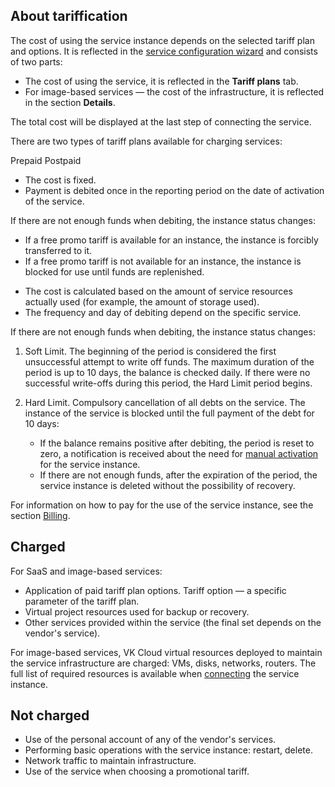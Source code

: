 ## About tariffication

The cost of using the service instance depends on the selected tariff plan and options. It is reflected in the [service configuration wizard](../service-management/pr-instance-add/) and consists of two parts:

- The cost of using the service, it is reflected in the **Tariff plans** tab.
- For image-based services — the cost of the infrastructure, it is reflected in the section **Details**.

The total cost will be displayed at the last step of connecting the service.

There are two types of tariff plans available for charging services:

<tabs>
<tablist>
<tab>Prepaid</tab>
<tab>Postpaid</tab>
</tablist>
<tabpanel>

- The cost is fixed.
- Payment is debited once in the reporting period on the date of activation of the service.

If there are not enough funds when debiting, the instance status changes:

- If a free promo tariff is available for an instance, the instance is forcibly transferred to it.
- If a free promo tariff is not available for an instance, the instance is blocked for use until funds are replenished.

</tabpanel>
<tabpanel>

- The cost is calculated based on the amount of service resources actually used (for example, the amount of storage used).
- The frequency and day of debiting depend on the specific service.

If there are not enough funds when debiting, the instance status changes:

1. Soft Limit. The beginning of the period is considered the first unsuccessful attempt to write off funds. The maximum duration of the period is up to 10 days, the balance is checked daily. If there were no successful write-offs during this period, the Hard Limit period begins.
1. Hard Limit. Compulsory cancellation of all debts on the service. The instance of the service is blocked until the full payment of the debt for 10 days:

   - If the balance remains positive after debiting, the period is reset to zero, a notification is received about the need for [manual activation](../service-management/pr-instance-manage#updating_access_to_a_service_instance) for the service instance.
   - If there are not enough funds, after the expiration of the period, the service instance is deleted without the possibility of recovery.

</tabpanel>
</tabs>

<info>

For information on how to pay for the use of the service instance, see the section [Billing](/en/intro/billing).

</info>

## Charged

For SaaS and image-based services:

- Application of paid tariff plan options. Tariff option — a specific parameter of the tariff plan.
- Virtual project resources used for backup or recovery.
- Other services provided within the service (the final set depends on the vendor's service).

For image-based services, VK Cloud virtual resources deployed to maintain the service infrastructure are charged: VMs, disks, networks, routers. The full list of required resources is available when [connecting](../service-management/pr-instance-add/) the service instance.

## Not charged

- Use of the personal account of any of the vendor's services.
- Performing basic operations with the service instance: restart, delete.
- Network traffic to maintain infrastructure.
- Use of the service when choosing a promotional tariff.
